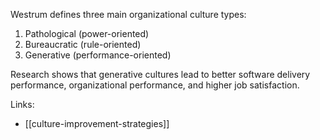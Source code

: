 Westrum defines three main organizational culture types:
1. Pathological (power-oriented)
2. Bureaucratic (rule-oriented)
3. Generative (performance-oriented)

Research shows that generative cultures lead to better software delivery performance, organizational performance, and higher job satisfaction.

Links:
- [[culture-improvement-strategies]]
